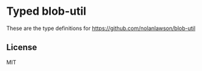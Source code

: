 Typed blob-util
===============

These are the type definitions for https://github.com/nolanlawson/blob-util

## License

MIT